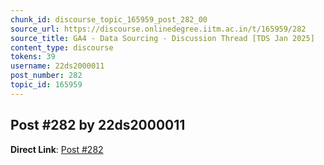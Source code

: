 ```yaml
---
chunk_id: discourse_topic_165959_post_282_00
source_url: https://discourse.onlinedegree.iitm.ac.in/t/165959/282
source_title: GA4 - Data Sourcing - Discussion Thread [TDS Jan 2025]
content_type: discourse
tokens: 39
username: 22ds2000011
post_number: 282
topic_id: 165959
---
```


## Post #282 by 22ds2000011

**Direct Link**: [Post #282](https://discourse.onlinedegree.iitm.ac.in/t/165959/282)
